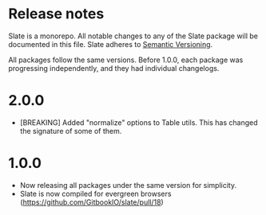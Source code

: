 # Release notes

Slate is a monorepo. All notable changes to any of the Slate package will be documented in this file. Slate adheres to [Semantic Versioning](http://semver.org/).

All packages follow the same versions. Before 1.0.0, each package was progressing independently, and they had individual changelogs.

# 2.0.0

* [BREAKING] Added "normalize" options to Table utils. This has changed the signature of some of them.

# 1.0.0

* Now releasing all packages under the same version for simplicity.
* Slate is now compiled for evergreen browsers (https://github.com/GitbookIO/slate/pull/18)
